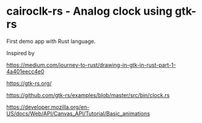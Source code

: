 # cairoclk-rs - Analog clock using gtk-rs
First demo app with Rust language. 

Inspired by

 https://medium.com/journey-to-rust/drawing-in-gtk-in-rust-part-1-4a401eecc4e0
 
 https://gtk-rs.org/
 
 https://github.com/gtk-rs/examples/blob/master/src/bin/clock.rs
 
 https://developer.mozilla.org/en-US/docs/Web/API/Canvas_API/Tutorial/Basic_animations
